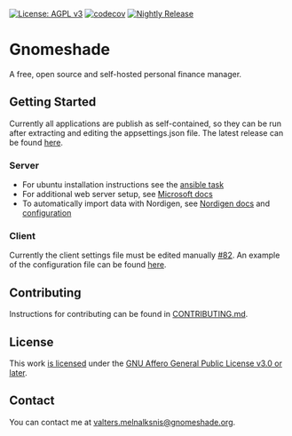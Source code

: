[![License: AGPL v3](https://img.shields.io/badge/License-AGPL%20v3-blue.svg)](https://www.gnu.org/licenses/agpl-3.0)
[![codecov](https://codecov.io/gh/VMelnalksnis/Gnomeshade/branch/master/graph/badge.svg?token=5GWIPI74DO)](https://codecov.io/gh/VMelnalksnis/Gnomeshade)
[![Nightly Release](https://github.com/VMelnalksnis/Gnomeshade/actions/workflows/nightly.yml/badge.svg)](https://github.com/VMelnalksnis/Gnomeshade/actions/workflows/nightly.yml)

# Gnomeshade

A free, open source and self-hosted personal finance manager.

## Getting Started

Currently all applications are publish as self-contained, so they can be run after extracting and editing the
appsettings.json file.
The latest release can be found [here](https://github.com/VMelnalksnis/Gnomeshade/releases/latest).

### Server

* For ubuntu installation instructions see the [ansible task](deployment/ansible/gnomeshade_nightly/tasks/main.yml)
* For additional web server setup,
  see [Microsoft docs](https://docs.microsoft.com/en-us/aspnet/core/fundamentals/servers/kestrel?view=aspnetcore-6.0)
* To automatically import data with Nordigen,
  see [Nordigen docs](https://nordigen.com/en/account_information_documenation/integration/quickstart_guide/)
  and [configuration](https://github.com/VMelnalksnis/NordigenDotNet#usage)

### Client

Currently the client settings file must be edited manually [#82](https://github.com/VMelnalksnis/Gnomeshade/issues/82).
An example of the configuration file can be found [here](source/Gnomeshade.Interfaces.Desktop/appsettings.json).

## Contributing

Instructions for contributing can be found in [CONTRIBUTING.md](CONTRIBUTING.md).

## License

This work [is licensed](LICENSE.txt) under the
[GNU Affero General Public License v3.0 or later](https://www.gnu.org/licenses/agpl-3.0.html).

## Contact

You can contact me at [valters.melnalksnis@gnomeshade.org](mailto:valters.melnalksnis@gnomeshade.org).
